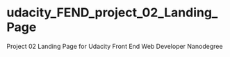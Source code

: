 # udacity_FEND_project_02_Landing_Page
Project 02 Landing Page for Udacity Front End Web Developer Nanodegree
